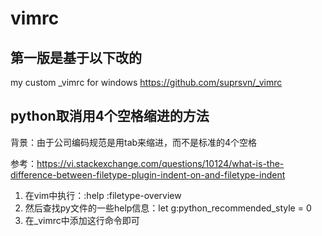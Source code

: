 # vimrc
## 第一版是基于以下改的
my custom _vimrc for windows
https://github.com/suprsvn/_vimrc

## python取消用4个空格缩进的方法
背景：由于公司编码规范是用tab来缩进，而不是标准的4个空格

参考：https://vi.stackexchange.com/questions/10124/what-is-the-difference-between-filetype-plugin-indent-on-and-filetype-indent

1. 在vim中执行：:help :filetype-overview
2. 然后查找py文件的一些help信息：let g:python_recommended_style = 0
3. 在_vimrc中添加这行命令即可
